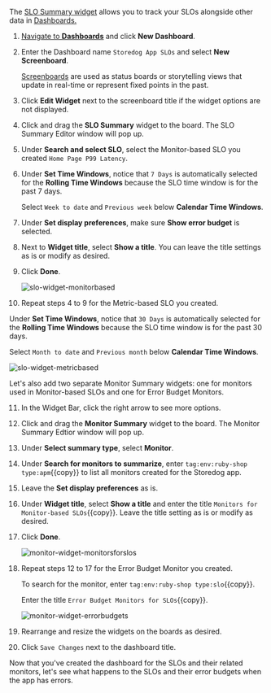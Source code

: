 The <a href="https://docs.datadoghq.com/dashboards/widgets/slo/" target="_blank">SLO Summary widget</a> allows you to track your SLOs alongside other data in <a href="https://docs.datadoghq.com/dashboards/" target="_blank">Dashboards. 

1. Navigate to <a href="https://app.datadoghq.com/dashboard/lists" target="_datadog">**Dashboards**</a> and click **New Dashboard**.

2. Enter the Dashboard name `Storedog App SLOs` and select **New Screenboard**.

   <a href="https://docs.datadoghq.com/dashboards/screenboards/" target="_blank">Screenboards</a> are used as status boards or storytelling views that update in real-time or represent fixed points in the past. 

3. Click **Edit Widget** next to the screenboard title if the widget options are not displayed.

4. Click and drag the **SLO Summary** widget to the board. The SLO Summary Editor window will pop up.

5. Under **Search and select SLO**, select the Monitor-based SLO you created `Home Page P99 Latency`.

6. Under **Set Time Windows**, notice that `7 Days` is automatically selected for the **Rolling Time Windows** because the SLO time window is for the past 7 days. 

   Select `Week to date` and `Previous week` below **Calendar Time Windows**.

7. Under **Set display preferences**, make sure **Show error budget** is selected.

8. Next to **Widget title**, select **Show a title**. You can leave the title settings as is or modify as desired.

9. Click **Done**.

   ![slo-widget-monitorbased](slopractice/assets/slo-widget-monitorbased-2.png)

10. Repeat steps 4 to 9 for the Metric-based SLO you created.

   Under **Set Time Windows**, notice that `30 Days` is automatically selected for the **Rolling Time Windows** because the SLO time window is for the past 30 days. 

   Select `Month to date` and `Previous month` below **Calendar Time Windows**.

   ![slo-widget-metricbased](slopractice/assets/slo-widget-metricbased-2.png)

   Let's also add two separate Monitor Summary widgets: one for monitors used in Monitor-based SLOs and one for Error Budget Monitors.

11. In the Widget Bar, click the right arrow to see more options.

12. Click and drag the **Monitor Summary** widget to the board. The Monitor Summary Edtior window will pop up.

13. Under **Select summary type**, select **Monitor**.

14. Under **Search for monitors to summarize**, enter `tag:env:ruby-shop type:apm`{{copy}} to list all monitors created for the Storedog app.

15. Leave the **Set display preferences** as is.

16. Under **Widget title**, select **Show a title** and enter the title `Monitors for Monitor-based SLOs`{{copy}}. Leave the title setting as is or modify as desired.

17. Click **Done**.

    ![monitor-widget-monitorsforslos](slopractice/assets/monitor-widget-monitorsforslos.png)

18. Repeat steps 12 to 17 for the Error Budget Monitor you created. 

    To search for the monitor, enter `tag:env:ruby-shop type:slo`{{copy}}.

    Enter the title `Error Budget Monitors for SLOs`{{copy}}.

    ![monitor-widget-errorbudgets](slopractice/assets/monitor-widget-errorbudgets.png)

19. Rearrange and resize the widgets on the boards as desired.

20. Click `Save Changes` next to the dashboard title.

Now that you've created the dashboard for the SLOs and their related monitors, let's see what happens to the SLOs and their error budgets when the app has errors. 
